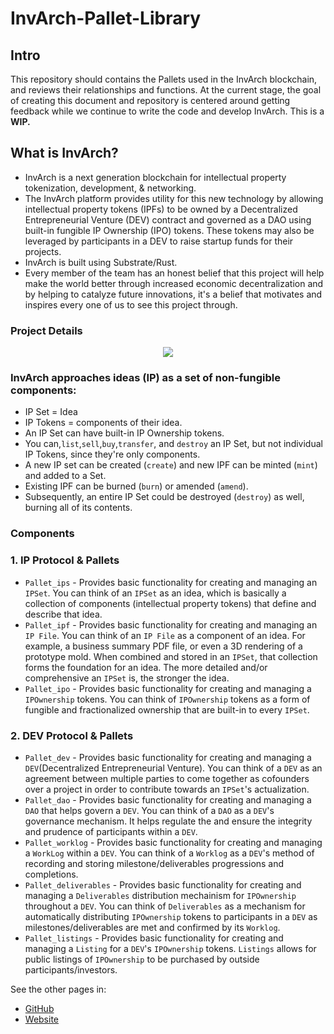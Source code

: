 # InvArch-Pallet-Library
## Intro ##
 This repository should contains the Pallets used in the InvArch blockchain, and reviews their relationships and functions. At the current stage, the goal of creating this document and repository is centered around getting feedback while we continue to write the code and develop InvArch. This is a **WIP.**

 ## What is InvArch? ##
  * InvArch is a next generation blockchain for intellectual property tokenization, development, & networking.
  * The InvArch platform provides utility for this new technology by allowing intellectual property tokens (IPFs) to be owned by a Decentralized Entrepreneurial Venture (DEV) contract and governed as a DAO using built-in fungible IP Ownership (IPO) tokens. These tokens may also be leveraged by participants in a DEV to raise startup funds for their projects.
  * InvArch is built using Substrate/Rust.
  * Every member of the team has an honest belief that this project will help make the world better through increased economic decentralization and by helping to catalyze future innovations, it's a belief that motivates and inspires every one of us to see this project through.

### Project Details

<div align=center>
  <img src="https://i.ibb.co/hFM47Qh/Screen-Shot-2021-09-11-at-4-39-30-PM.png">
</div>

### InvArch approaches ideas (IP) as a set of non-fungible components: 
* IP Set = Idea
* IP Tokens  = components of their idea. 
* An IP Set can have built-in IP Ownership tokens. 
* You can,`list`,`sell`,`buy`,`transfer`, and `destroy` an IP Set, but not individual IP Tokens, since they're only components. 
* A new IP set can be created (`create`) and new IPF can be minted (`mint`) and added to a Set.
* Existing IPF can be burned (`burn`) or amended (`amend`). 
* Subsequently, an entire IP Set could be destroyed (`destroy`) as well, burning all of its contents.

### Components

### 1. IP Protocol & Pallets
* `Pallet_ips` - Provides basic functionality for creating and managing an `IPSet`. You can think of an `IPSet` as an idea, which is basically a collection of components (intellectual property tokens) that define and describe that idea.
* `Pallet_ipf` - Provides basic functionality for creating and managing an `IP File`. You can think of an `IP File` as a component of an idea. For example, a business summary PDF file, or even a 3D rendering of a prototype mold. When combined and stored in an `IPSet`, that collection forms the foundation for an idea. The more detailed and/or comprehensive an `IPSet` is, the stronger the idea.
* `Pallet_ipo` - Provides basic functionality for creating and managing a `IPOwnership` tokens. You can think of `IPOwnership` tokens as a form of fungible and fractionalized ownership that are built-in to every `IPSet`. 

### 2. DEV Protocol & Pallets
* `Pallet_dev` - Provides basic functionality for creating and managing a `DEV`(Decentralized Entrepreneurial Venture). You can think of a `DEV` as an agreement between multiple parties to come together as cofounders over a project in order to contribute towards an `IPSet`'s actualization.
* `Pallet_dao` - Provides basic functionality for creating and managing a `DAO` that helps govern a `DEV`. You can think of a `DAO` as a `DEV`'s governance mechanism. It helps regulate the and ensure the integrity and prudence of participants within a `DEV`.
* `Pallet_worklog` - Provides basic functionality for creating and managing a `WorkLog` within a `DEV`. You can think of a `Worklog` as a `DEV`'s method of recording and storing milestone/deliverables progressions and completions.
* `Pallet_deliverables` - Provides basic functionality for creating and managing a `Deliverables` distribution mechainism for `IPOwnership` throughout a `DEV`. You can think of `Deliverables` as a mechanism for automatically distributing `IPOwnership` tokens to participants in a `DEV` as milestones/deliverables are met and confirmed by its `Worklog`.
* `Pallet_listings` - Provides basic functionality for creating and managing a `Listing` for a `DEV`'s `IPOwnership` tokens. `Listings` allows for public listings of `IPOwnership` to be purchased by outside participants/investors.

See the other pages in:
- [GitHub](https://github.com/InvArch)
- [Website](https://www.invarch.io/)
